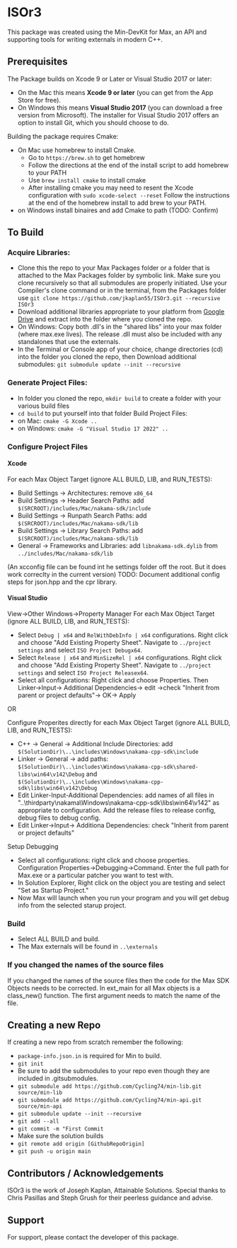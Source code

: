 # ISOr3
This package was created using the Min-DevKit for Max, an API and supporting tools for writing externals in modern C++.



## Prerequisites

The Package builds on Xcode 9 or Later or Visual Studio 2017 or later:

* On the Mac this means **Xcode 9 or later** (you can get from the App Store for free). 
* On Windows this means **Visual Studio 2017** (you can download a free version from Microsoft). The installer for Visual Studio 2017 offers an option to install Git, which you should choose to do.

Building the package requires Cmake:

* On Mac use homebrew to install Cmake.
    * Go to `https://brew.sh` to get homebrew
    * Follow the directions at the end of the install script to add homebrew to your PATH
    * Use `brew install cmake` to install cmake
    * After installing cmake you may need to resent the Xcode configuration with `sudo xcode-select --reset`
Follow the instructions at the end of the homebrew install to add brew to your PATH. 
* on Windows install binaires and add Cmake to path (TODO: Confirm)


## To Build
### Acquire Libraries:
* Clone this the repo to your Max Packages folder or a folder that is attached to the Max Packages folder by symbolic link.  Make sure you clone recursively so that all submodules are properly initiated.  Use your Compiler's clone command or in the terminal, from the Packages folder use `git clone https://github.com/jkaplan55/ISOr3.git --recursive ISOr3`
* Download additional libraries appropriate to your platform from [Google Drive](https://drive.google.com/drive/folders/1IaKlRyWFBS9coNOtA-0CmdqwK-d28z0e?usp=sharing) and extract into the folder where you cloned the repo.
* On Windows: Copy both .dll's in the "shared libs" into your max folder (where max.exe lives).  The release .dll must also be included with any standalones that use the externals.
* In the Terminal or Console app of your choice, change directories (cd) into the folder you cloned the repo, then Download additional submodules: `git submodule update --init --recursive`

### Generate Project Files:
* In folder you cloned the repo, `mkdir build` to create a folder with your various build files
* `cd build` to put yourself into that folder
Build Project Files:
* on Mac: `cmake -G Xcode ..` 
* on Windows: `cmake -G "Visual Studio 17 2022" ..`

### Configure Project Files
#### Xcode
For each Max Object Target (ignore ALL BUILD, LIB, and RUN_TESTS):  
* Build Settings -> Architectures:  remove `x86_64` 
* Build Settings -> Header Search Paths: add `$(SRCROOT)/includes/Mac/nakama-sdk/include`
* Build Settings -> Runpath Search Paths: add `$(SRCROOT)/includes/Mac/nakama-sdk/lib`
* Build Settings -> Library Search Paths: add `$(SRCROOT)/includes/Mac/nakama-sdk/lib`
* General -> Frameworks and Libraries: add `libnakama-sdk.dylib` from `../includes/Mac/nakama-sdk/lib`

(An xcconfig file can be found int he settings folder off the root.  But it does work correclty in the current version)
TODO:  Document additional config steps for json.hpp and the cpr library.

#### Visual Studio
View->Other Windows->Property Manager
For each Max Object Target (ignore ALL BUILD, LIB, and RUN_TESTS):
  * Select `Debug | x64` and `RelWithDebInfo | x64` configurations.  Right click and choose "Add Existing Property Sheet".  Navigate to `../project settings`  and select `ISO Project Debugx64`.
  * Select `Release | x64` and `MinSizeRel | x64` configurations.  Right click and choose "Add Existing Property Sheet".  Navigate to `../project settings`  and select `ISO Project Releasex64`.
  * Select all configurations: Right click and choose Properties. Then Linker->Input-> Additional Dependencies-> edit ->check "Inherit from parent or project defaults"-> OK-> Apply
 
 
 OR
 
 Configure Properites directly for each Max Object Target (ignore ALL BUILD, LIB, and RUN_TESTS):
  * C++ -> General -> Additional Include Directories: add `$(SolutionDir)\..\includes\Windows\nakama-cpp-sdk\include`
  * Linker -> General -> add paths:  `$(SolutionDir)\..\includes\Windows\nakama-cpp-sdk\shared-libs\win64\v142\Debug` and `$(SolutionDir)\..\includes\Windows\nakama-cpp-sdk\libs\win64\v142\Debug`
  * Edit Linker-Input-Additional Dependencies:
add names of all files in  "..\thirdparty\nakama\Windows\nakama-cpp-sdk\libs\win64\v142\" as appropriate to configuration.  Add the release files to release config, debug files to debug config.
  * Edit Linker->Input-> Additiona Dependencies: check "Inherit from parent or project defaults"

Setup Debugging
   * Select all configurations: right click and choose properties.  Configuration Properties->Debugging->Command.  Enter the full path for Max.exe or a particular patcher you want to test with.
   * In Solution Explorer, Right click on the object you are testing and select "Set as Startup Project."
   * Now Max will launch when you run your program and you will get debug info from the selected starup project.
### Build
* Select ALL BUILD and build.
* The Max externals will be found in `..\externals`

### If you changed the names of the source files
If you changed the names of the source files then the code for the Max SDK Objects needs to be corrected.  In ext_main for all Max objects is a class_new() function.  The first argument needs to match the name of the file.
  
## Creating a new Repo
If creating a new repo from scratch remember the following:
* `package-info.json.in` is required for Min to build.
* `git init`
* Be sure to add the submodules to your repo even though they are included in .gitsubmodules.
* `git submodule add https://github.com/Cycling74/min-lib.git source/min-lib`
* `git submodule add https://github.com/Cycling74/min-api.git source/min-api`
* `git submodule update --init --recursive`
* `git add --all`
* `git commit -m "First Commit`
*  Make sure the solution builds
* `git remote add origin [GithubRepoOrigin]`
* `git push -u origin main`




## Contributors / Acknowledgements

ISOr3 is the work of Joseph Kaplan, Attainable Solutions.
Special thanks to Chris Pasillas and Steph Grush for their peerless guidance and advise.


## Support

For support, please contact the developer of this package.
